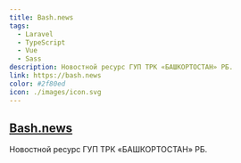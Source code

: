 ```yaml
---
title: Bash.news
tags:
  - Laravel
  - TypeScript
  - Vue
  - Sass
description: Новостной ресурс ГУП ТРК «БАШКОРТОСТАН» РБ.
link: https://bash.news
color: #2f80ed
icon: ./images/icon.svg
---
```


## [Bash.news](https://bash.news)

Новостной ресурс ГУП ТРК «БАШКОРТОСТАН» РБ.
